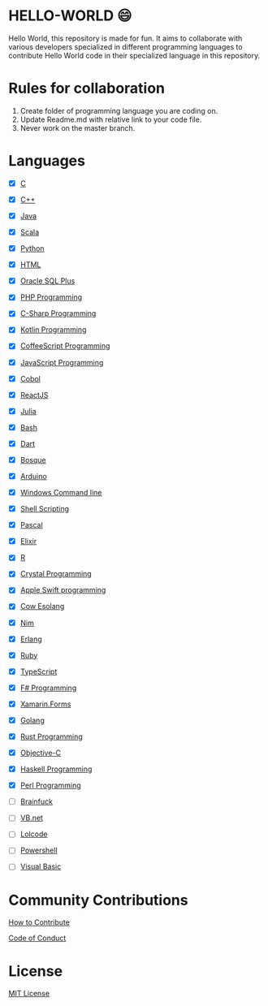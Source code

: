 # HELLO-WORLD :smile:
Hello World, this repository is made for fun. It aims to collaborate with various developers specialized in different programming languages to contribute Hello World code in their specialized language in this repository.

# Rules for collaboration

1. Create folder of programming language you are coding on.
2. Update Readme.md with relative link to your code file.
3. Never work on the master branch.

# Languages

- [x] [C](C)

- [x] [C++](Cpp%20Programming)

- [x] [Java](Java%20Programming)

- [x] [Scala](Scala)

- [x] [Python](Python%20Programming)

- [x] [HTML](HTML%20Programming)

- [x] [Oracle SQL Plus](SQL%20Plus)

- [x] [PHP Programming](PHP%20Programming)

- [x] [C-Sharp Programming](C-Sharp/)

- [x] [Kotlin Programming](Kotlin/)

- [x] [CoffeeScript Programming](CoffeeScript/)

- [x] [JavaScript Programming](JavaScript)

- [x] [Cobol](Cobol/)

- [x] [ReactJS](ReactJS/)

- [x] [Julia](Julia/)

- [x] [Bash](Bash/)

- [x] [Dart](Dart/)

- [x] [Bosque](Bosque/)

- [x] [Arduino](Arduino/)

- [x] [Windows Command line](Windows%20Command%20Line)

- [x] [Shell Scripting](Shell%20Scripting)

- [x] [Pascal](Pascal/)

- [x] [Elixir](Elixir/)

- [x] [R](R)

- [x] [Crystal Programming](Crystal%20Programming)

- [x] [Apple Swift programming](Swift/)

- [x] [Cow Esolang](COW%20-%20Esolang)

- [x] [Nim](Nim/)

- [x] [Erlang](Erlang/)

- [x] [Ruby](Ruby%20Programming)

- [x] [TypeScript](TypeScript)

- [x] [F# Programming](F-Sharp/)

- [x] [Xamarin.Forms](XamarinForms)

- [x] [Golang](Golang%20Programming)

- [x] [Rust Programming](Rust)

- [x] [Objective-C](Objective-C/)

- [x] [Haskell Programming](Haskell/)

- [x] [Perl Programming](Perl%20Programming)

- [ ] [Brainfuck](Brainfuck/)

- [ ] [VB.net](VB.net/)

- [ ] [Lolcode](lolcode/)

- [ ] [Powershell](PowerShell/)

- [ ] [Visual Basic](Visual%20Basic)


# Community Contributions

[How to Contribute](CONTRIBUTING.md)

[Code of Conduct](CODE_OF_CONDUCT.md)

# License

[MIT License](LICENSE)


